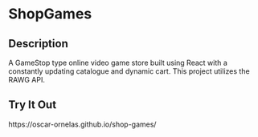 <h1>ShopGames</h1>

<h2>Description</h2>
<p>A GameStop type online video game store built using React with a constantly updating catalogue and dynamic cart. This project utilizes the RAWG API.</p>

<h2>Try It Out</h2>
<a>https://oscar-ornelas.github.io/shop-games/</a>
